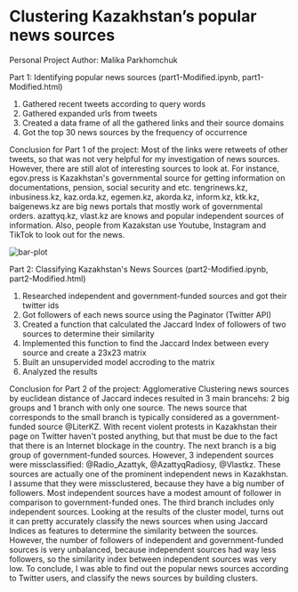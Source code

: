 # Clustering Kazakhstan’s popular news sources
Personal Project
Author: Malika Parkhomchuk

Part 1: Identifying popular news sources (part1-Modified.ipynb, part1-Modified.html)

1. Gathered recent tweets according to query words
2. Gathered expanded urls from tweets
3. Created a data frame of all the gathered links and their source domains
4. Got the top 30 news sources by the frequency of occurrence

Conclusion for Part 1 of the project:
Most of the links were retweets of other tweets, so that was not very helpful for my investigation of news sources. However, there are still alot of interesting sources to look at. For instance, egov.press is Kazakhstan's governmental source for getting information on documentations, pension, social security and etc. tengrinews.kz, inbusiness.kz, kaz.orda.kz, egemen.kz, akorda.kz, inform.kz, ktk.kz, baigenews.kz are big news portals that mostly work of governmental orders. azattyq.kz, vlast.kz are knows and popular independent sources of information. Also, people from Kazakstan use Youtube, Instagram and TikTok to look out for the news.

![bar-plot](https://user-images.githubusercontent.com/74110762/197629091-08ef9a05-4832-491d-ae5d-e1559719cd8a.png)

Part 2: Classifying Kazakhstan's News Sources (part2-Modified.ipynb, part2-Modified.html)

1. Researched independent and government-funded sources and got their twitter ids
2. Got followers of each news source using the Paginator (Twitter API)
3. Created a function that calculated the Jaccard Index of followers of two sources to determine their similarity
4. Implemented this function to find the Jaccard Index between every source and create a 23x23 matrix
5. Built an unsupervided model accroding to the matrix
6. Analyzed the results

Conclusion for Part 2 of the project:
Agglomerative Clustering news sources by euclidean distance of Jaccard indeces resulted in 3 main brancehs: 2 big groups and 1 branch with only one source. The news source that corresponds to the small branch is typically considered as a government-funded source @LiterKZ. With recent violent protests in Kazakhstan their page on Twitter haven't posted anything, but that must be due to the fact that there is an Internet blockage in the country. The next branch is a big group of government-funded sources. However, 3 independent sources were missclassified: @Radio_Azattyk, @AzattyqRadiosy, @Vlastkz. These sources are actually one of the prominent independent news in Kazakhstan. I assume that they were missclustered, because they have a big number of followers. Most independent sources have a modest amount of follower in comparison to government-funded ones. The third branch includes only independent sources.
Looking at the results of the cluster model, turns out it can pretty accurately classify the news sources when using Jaccard Indices as features to determine the similarity between the sources. However, the number of followers of independent and government-funded sources is very unbalanced, because independent sources had way less followers, so the similarity index between independent sources was very low. To conclude, I was able to find out the popular news sources according to Twitter users, and classify the news sources by building clusters.
